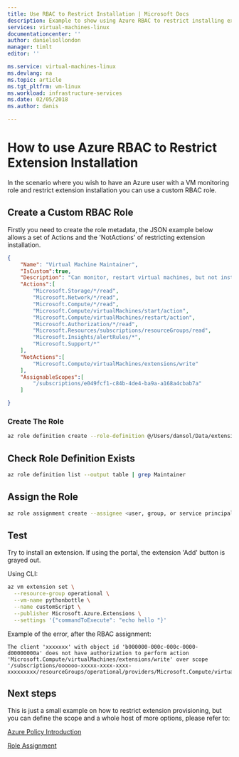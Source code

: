```yaml
---
title: Use RBAC to Restrict Installation | Microsoft Docs
description: Example to show using Azure RBAC to restrict installing extensions on Azure.
services: virtual-machines-linux 
documentationcenter: ''
author: danielsollondon 
manager: timlt 
editor: ''

ms.service: virtual-machines-linux
ms.devlang: na
ms.topic: article
ms.tgt_pltfrm: vm-linux
ms.workload: infrastructure-services
ms.date: 02/05/2018
ms.author: danis

---
```


# How to use Azure RBAC to Restrict Extension Installation
In the scenario where you wish to have an Azure user with a VM monitoring role and restrict extension installation you can use a custom RBAC role.

## Create a Custom RBAC Role
Firstly you need to create the role metadata, the JSON example below allows a set of Actions and the 'NotActions' of restricting extension installation.


```json
{
    "Name": "Virtual Machine Maintainer",
    "IsCustom":true,
    "Description": "Can monitor, restart virtual machines, but not install extensions",
    "Actions":[
        "Microsoft.Storage/*/read",
        "Microsoft.Network/*/read",
        "Microsoft.Compute/*/read",
        "Microsoft.Compute/virtualMachines/start/action",
        "Microsoft.Compute/virtualMachines/restart/action",
        "Microsoft.Authorization/*/read",
        "Microsoft.Resources/subscriptions/resourceGroups/read",
        "Microsoft.Insights/alertRules/*",
        "Microsoft.Support/*"
    ],
    "NotActions":[
        "Microsoft.Compute/virtualMachines/extensions/write"
    ],
    "AssignableScopes":[
        "/subscriptions/e049fcf1-c84b-4de4-ba9a-a168a4cbab7a"
    ]

}
```
### Create The Role
```bash
az role definition create --role-definition @/Users/dansol/Data/extensions/howto/role.json
```
## Check Role Definition Exists
```bash
az role definition list --output table | grep Maintainer
```
## Assign the Role
```bash
az role assignment create --assignee <user, group, or service principal> --role "Virtual Machine Maintainer"
```
## Test
Try to install an extension. If using the portal, the extension 'Add' button is grayed out.

Using CLI:
```bash
az vm extension set \
  --resource-group operational \
  --vm-name pythonbottle \
  --name customScript \
  --publisher Microsoft.Azure.Extensions \
  --settings '{"commandToExecute": "echo hello "}'
```

Example of the error, after the RBAC assignment:
```text
The client 'xxxxxxx' with object id 'b000000-000c-000c-0000-d00000000a' does not have authorization to perform action 'Microsoft.Compute/virtualMachines/extensions/write' over scope '/subscriptions/oooooo-xxxxx-xxxx-xxxx-xxxxxxxxx/resourceGroups/operational/providers/Microsoft.Compute/virtualMachines/pythonbottle/extensions/customScript'.

```
## Next steps
This is just a small example on how to restrict extension provisioning, but you can define the scope and a whole host of more options, please refer to:

[Azure Policy Introduction](/azure/azure-policy/azure-policy-introduction)

[Role Assignment](/cli/azure/role/assignment?view=azure-cli-latest#az_role_assignment_create)
